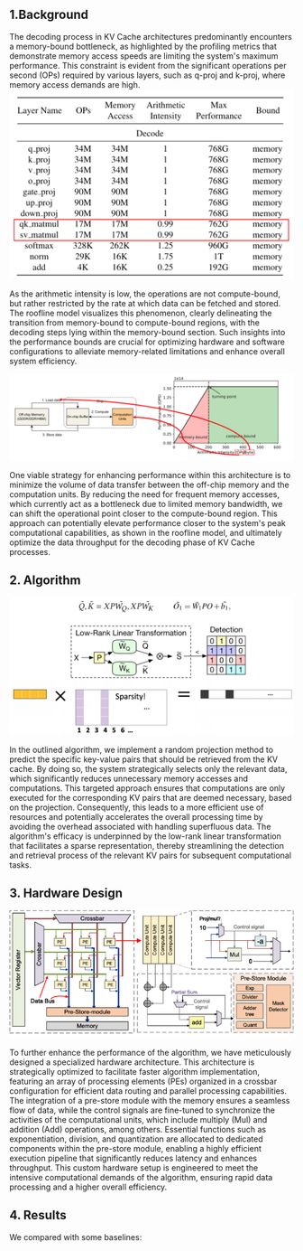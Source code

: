 ## 1.Background
The decoding process in KV Cache architectures predominantly encounters a memory-bound bottleneck, as highlighted by the profiling metrics that demonstrate memory access speeds are limiting the system's maximum performance. This constraint is evident from the significant operations per second (OPs) required by various layers, such as q-proj and k-proj, where memory access demands are high. 
![FIR Setting-w100](./fig/memory.png)

As the arithmetic intensity is low, the operations are not compute-bound, but rather restricted by the rate at which data can be fetched and stored. The roofline model visualizes this phenomenon, clearly delineating the transition from memory-bound to compute-bound regions, with the decoding steps lying within the memory-bound section. Such insights into the performance bounds are crucial for optimizing hardware and software configurations to alleviate memory-related limitations and enhance overall system efficiency.

![FIR Setting-w100](./fig/roofline.png)

One viable strategy for enhancing performance within this architecture is to minimize the volume of data transfer between the off-chip memory and the computation units. By reducing the need for frequent memory accesses, which currently act as a bottleneck due to limited memory bandwidth, we can shift the operational point closer to the compute-bound region. This approach can potentially elevate performance closer to the system's peak computational capabilities, as shown in the roofline model, and ultimately optimize the data throughput for the decoding phase of KV Cache processes.

## 2. Algorithm

![FIR Setting-w100](./fig/alg.png)

In the outlined algorithm, we implement a random projection method to predict the specific key-value pairs that should be retrieved from the KV cache. By doing so, the system strategically selects only the relevant data, which significantly reduces unnecessary memory accesses and computations. This targeted approach ensures that computations are only executed for the corresponding KV pairs that are deemed necessary, based on the projection. Consequently, this leads to a more efficient use of resources and potentially accelerates the overall processing time by avoiding the overhead associated with handling superfluous data. The algorithm's efficacy is underpinned by the low-rank linear transformation that facilitates a sparse representation, thereby streamlining the detection and retrieval process of the relevant KV pairs for subsequent computational tasks.

## 3. Hardware Design

![FIR Setting-w100](./fig/hd.png)

To further enhance the performance of the algorithm, we have meticulously designed a specialized hardware architecture. This architecture is strategically optimized to facilitate faster algorithm implementation, featuring an array of processing elements (PEs) organized in a crossbar configuration for efficient data routing and parallel processing capabilities. The integration of a pre-store module with the memory ensures a seamless flow of data, while the control signals are fine-tuned to synchronize the activities of the computational units, which include multiply (Mul) and addition (Add) operations, among others. Essential functions such as exponentiation, division, and quantization are allocated to dedicated components within the pre-store module, enabling a highly efficient execution pipeline that significantly reduces latency and enhances throughput. This custom hardware setup is engineered to meet the intensive computational demands of the algorithm, ensuring rapid data processing and a higher overall efficiency.

## 4. Results

We compared with some baselines:

